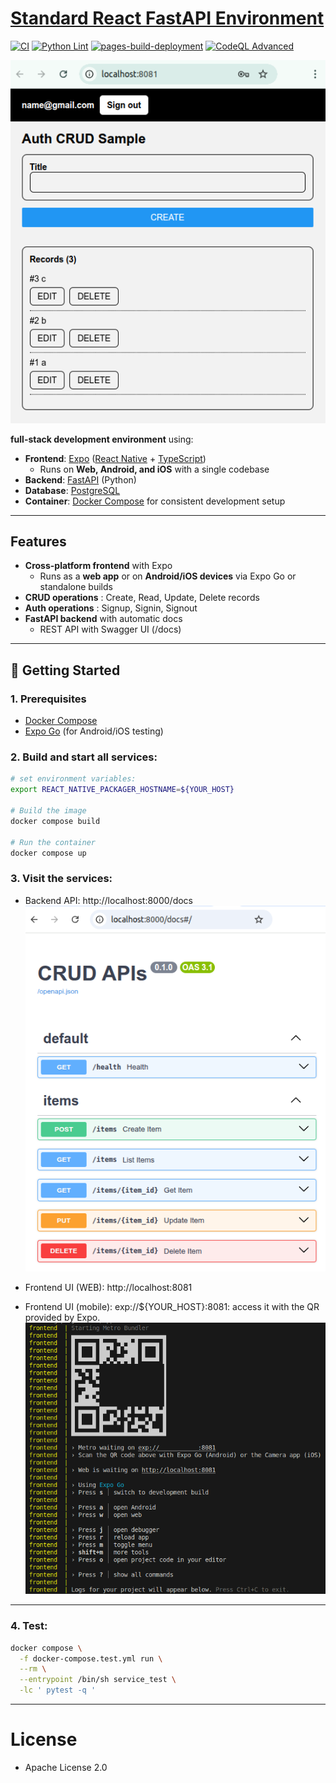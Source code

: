 # [Standard React FastAPI Environment](https://github.com/europanite/standard_react_fastapi_environment "Standard React FastAPI Environment")

[![CI](https://github.com/europanite/standard_react_fastapi_environment/actions/workflows/ci.yml/badge.svg)](https://github.com/europanite/standard_react_fastapi_environment/actions/workflows/ci.yml)
[![Python Lint](https://github.com/europanite/standard_react_fastapi_environment/actions/workflows/lint.yml/badge.svg)](https://github.com/europanite/standard_react_fastapi_environment/actions/workflows/lint.yml)
[![pages-build-deployment](https://github.com/europanite/standard_react_fastapi_environment/actions/workflows/pages/pages-build-deployment/badge.svg)](https://github.com/europanite/standard_react_fastapi_environment/actions/workflows/pages/pages-build-deployment)
[![CodeQL Advanced](https://github.com/europanite/standard_react_fastapi_environment/actions/workflows/codeql.yml/badge.svg)](https://github.com/europanite/standard_react_fastapi_environment/actions/workflows/codeql.yml)

!["web_ui"](./assets/images/web_ui.png)

**full-stack development environment** using:

- **Frontend**: [Expo](https://expo.dev/) ([React Native](https://reactnative.dev/) + [TypeScript](https://www.typescriptlang.org/))  
  - Runs on **Web, Android, and iOS** with a single codebase
- **Backend**: [FastAPI](https://fastapi.tiangolo.com/) (Python)  
- **Database**: [PostgreSQL](https://www.postgresql.org/)
- **Container**: [Docker Compose](https://docs.docker.com/compose/) for consistent development setup

---

## Features

- **Cross-platform frontend** with Expo  
  - Runs as a **web app** or on **Android/iOS devices** via Expo Go or standalone builds
- **CRUD operations** : Create, Read, Update, Delete records
- **Auth operations** : Signup, Signin, Signout
- **FastAPI backend** with automatic docs
  - REST API with Swagger UI (/docs)

---

## 🚀 Getting Started

### 1. Prerequisites
- [Docker Compose](https://docs.docker.com/compose/)
- [Expo Go](https://expo.dev/go) (for Android/iOS testing)

### 2. Build and start all services:

```bash
# set environment variables:
export REACT_NATIVE_PACKAGER_HOSTNAME=${YOUR_HOST}

# Build the image
docker compose build

# Run the container
docker compose up
```

### 3. Visit the services:

- Backend API: http://localhost:8000/docs
!["backend"](./assets/images/backend.png)

- Frontend UI (WEB): http://localhost:8081
- Frontend UI (mobile): exp://${YOUR_HOST}:8081: access it with the QR provided by Expo.
!["expo"](./assets/images/expo.png)

---
### 4. Test:

```bash
docker compose \
  -f docker-compose.test.yml run \
  --rm \
  --entrypoint /bin/sh service_test \
  -lc ' pytest -q '
```

---

# License
- Apache License 2.0